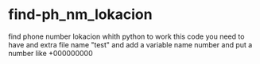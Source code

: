 # find-ph_nm_lokacion
find phone number lokacion whith python 
to work this code you need to have and extra file name "test" and add a variable name number and put a number like +000000000
